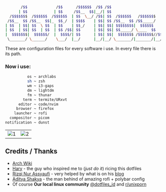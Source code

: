 ```sh
       /$$             /$$      /$$$$$$  /$$ /$$
      | $$            | $$     /$$__  $$|__/| $$
  /$$$$$$$  /$$$$$$  /$$$$$$  | $$  \__/ /$$| $$  /$$$$$$   /$$$$$$$
 /$$__  $$ /$$__  $$|_  $$_/  | $$$$    | $$| $$ /$$__  $$ /$$_____/
| $$  | $$| $$  \ $$  | $$    | $$_/    | $$| $$| $$$$$$$$|  $$$$$$
| $$  | $$| $$  | $$  | $$ /$$| $$      | $$| $$| $$_____/ \____  $$
|  $$$$$$$|  $$$$$$/  |  $$$$/| $$      | $$| $$|  $$$$$$$ /$$$$$$$//$$
 \_______/ \______/    \___/  |__/      |__/|__/ \_______/|_______/|__/
```

These are configuration files for every software i use.
In every file there is its path.

### Now i use:

```sh
          os ~ archlabs
          sh ~ zsh
          wm ~ i3-gaps
          dm ~ lightdm
          fm ~ thunar
        term ~ termite/URxvt
      editor ~ code/nvim
     browser ~ firefox
    launcher ~ rofi
  compositor ~ picom
notification ~ dunst
```

<table>
  <tr>
    <td> <img src="https://raw.githubusercontent.com/opxop/dotfiles/main/.skrinsut/1.png" alt="1"></td>
    <td> <img src="https://raw.githubusercontent.com/opxop/dotfiles/main/.skrinsut/2.png" alt="2"></td>
  </tr>
</table>

## Credits / Thanks

- [Arch Wiki](https://wiki.archlinux.org/)
- [Hary](https://github.com/owl4ce) - the guy who inspired me to (*just do it*) ricing this dotfiles
- [Rizqi Nur Assyaufi](https://github.com/bandithijo) - very helped by what is on his [blog](https://bandithijo.github.io/)
- [Aditya Shakya](https://github.com/adi1090x) - the man behind of amazing rofi + polybar config
- Of course **Our local linux community** [@dotfiles_id](https://t.me/dotfiles_id) and [r/unixporn](https://www.reddit.com/r/unixporn/)
